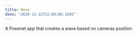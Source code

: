 ```yaml
---
title: Wave
date: "2020-12-22T22:00:00.169Z"
---
```


A Posenet app that creates a wave based on cameras position